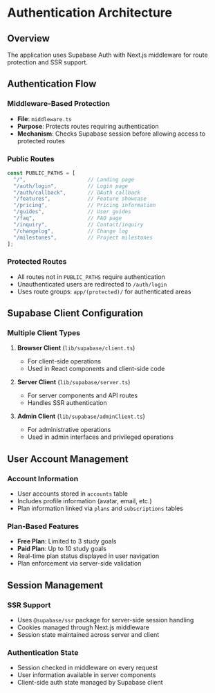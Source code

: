 # Authentication Architecture

## Overview
The application uses Supabase Auth with Next.js middleware for route protection and SSR support.

## Authentication Flow

### Middleware-Based Protection
- **File**: `middleware.ts`
- **Purpose**: Protects routes requiring authentication
- **Mechanism**: Checks Supabase session before allowing access to protected routes

### Public Routes
```typescript
const PUBLIC_PATHS = [
  "/",                    // Landing page
  "/auth/login",          // Login page
  "/auth/callback",       // OAuth callback
  "/features",            // Feature showcase
  "/pricing",             // Pricing information
  "/guides",              // User guides
  "/faq",                 // FAQ page
  "/inquiry",             // Contact/inquiry
  "/changelog",           // Change log
  "/milestones",          // Project milestones
];
```

### Protected Routes
- All routes not in `PUBLIC_PATHS` require authentication
- Unauthenticated users are redirected to `/auth/login`
- Uses route groups: `app/(protected)/` for authenticated areas

## Supabase Client Configuration

### Multiple Client Types
1. **Browser Client** (`lib/supabase/client.ts`)
   - For client-side operations
   - Used in React components and client-side code

2. **Server Client** (`lib/supabase/server.ts`)
   - For server components and API routes
   - Handles SSR authentication

3. **Admin Client** (`lib/supabase/adminClient.ts`)
   - For administrative operations
   - Used in admin interfaces and privileged operations

## User Account Management

### Account Information
- User accounts stored in `accounts` table
- Includes profile information (avatar, email, etc.)
- Plan information linked via `plans` and `subscriptions` tables

### Plan-Based Features
- **Free Plan**: Limited to 3 study goals
- **Paid Plan**: Up to 10 study goals
- Real-time plan status displayed in user navigation
- Plan enforcement via server-side validation

## Session Management

### SSR Support
- Uses `@supabase/ssr` package for server-side session handling
- Cookies managed through Next.js middleware
- Session state maintained across server and client

### Authentication State
- Session checked in middleware on every request
- User information available in server components
- Client-side auth state managed by Supabase client
